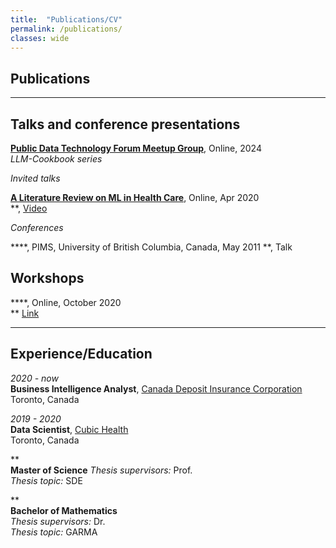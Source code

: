 ```yaml
---
title:  "Publications/CV"
permalink: /publications/
classes: wide
---
```


## Publications


---

## Talks and conference presentations



[**Public Data Technology Forum Meetup Group**]([https://portal.enes.org/community/announcements/events/joint-is-enes3-esiwace2-virtual-workshop-on-new-opportunities-for-ml-and-ai-in-weather-and-climate-modelling](https://www.youtube.com/channel/UCi6e2FiTbDrRdh90sPdCMXQ)), Online, 2024    
*LLM-Cookbook series*



*Invited talks*

[**A Literature Review on ML in Health Care**](https://www.youtube.com/watch?v=WsyHC9cA0jA), Online, Apr 2020    
**, [Video](https://www.youtube.com/watch?v=WsyHC9cA0jA)



  

*Conferences*




****, PIMS, University of British Columbia, Canada, May 2011
**, Talk

## Workshops

****, Online, October 2020    
** [Link]()

---

## Experience/Education

*2020 - now*  
**Business Intelligence Analyst**, [Canada Deposit Insurance Corporation](https://www.cdic.ca)    
Toronto, Canada

*2019 - 2020*  
**Data Scientist**, [Cubic Health]()    
Toronto, Canada

**  
**Master of Science** 
*Thesis supervisors:* Prof.  
*Thesis topic:* SDE

**  
**Bachelor of Mathematics**  
*Thesis supervisors:* Dr.   
*Thesis topic:* GARMA

